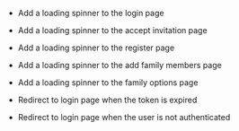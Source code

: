 - Add a loading spinner to the login page
- Add a loading spinner to the accept invitation page
- Add a loading spinner to the register page
- Add a loading spinner to the add family members page
- Add a loading spinner to the family options page

- Redirect to login page when the token is expired
- Redirect to login page when the user is not authenticated
